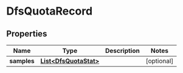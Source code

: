 # DfsQuotaRecord

## Properties
Name | Type | Description | Notes
------------ | ------------- | ------------- | -------------
**samples** | [**List&lt;DfsQuotaStat&gt;**](DfsQuotaStat.md) |  |  [optional]
